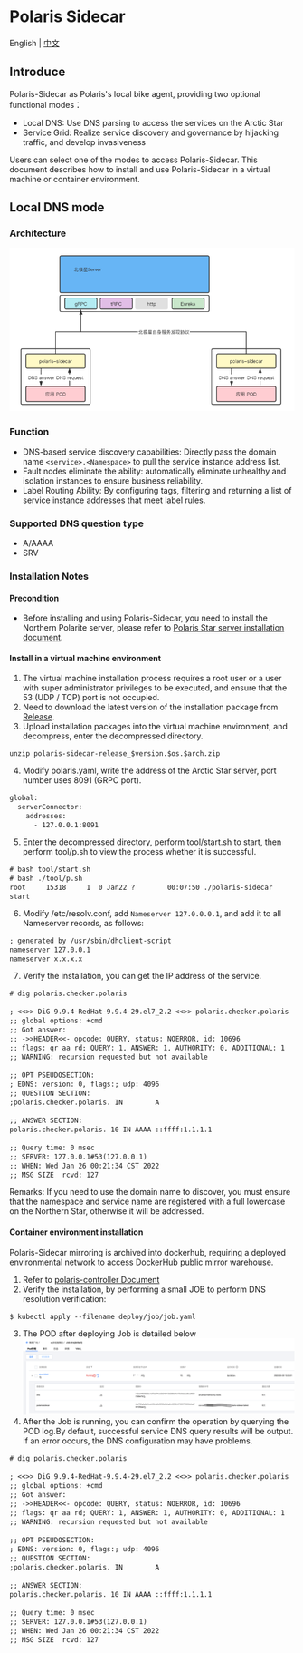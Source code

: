 # Polaris Sidecar

English | [中文](./README-zh.md)

## Introduce

Polaris-Sidecar as Polaris's local bike agent, providing two optional functional modes：

- Local DNS: Use DNS parsing to access the services on the Arctic Star
- Service Grid: Realize service discovery and governance by hijacking traffic, and develop invasiveness

Users can select one of the modes to access Polaris-Sidecar. This document describes how to install and use Polaris-Sidecar in a virtual machine or container environment.

## Local DNS mode

### Architecture

![Architecture](./image/polaris_architecture.png)

### Function

- DNS-based service discovery capabilities: Directly pass the domain name ```<service>.<Namespace>``` to pull the service instance address list.
- Fault nodes eliminate the ability: automatically eliminate unhealthy and isolation instances to ensure business reliability. 
- Label Routing Ability: By configuring tags, filtering and returning a list of service instance addresses that meet label rules.

### Supported DNS question type

- A/AAAA
- SRV

### Installation Notes

#### Precondition

- Before installing and using Polaris-Sidecar, you need to install the Northern Polarite server, please refer to [Polaris Star server installation document](https://polarismesh.cn/zh/doc/%E5%BF%AB%E9%80%9F%E5%85%A5%E9%97%A8/%E5%AE%89%E8%A3%85%E6%9C%8D%E5%8A%A1%E7%AB%AF/%E5%AE%89%E8%A3%85%E5%8D%95%E6%9C%BA%E7%89%88.html#%E5%8D%95%E6%9C%BA%E7%89%88%E5%AE%89%E8%A3%85).

#### Install in a virtual machine environment

1. The virtual machine installation process requires a root user or a user with super administrator privileges to be executed, and ensure that the 53 (UDP / TCP) port is not occupied.
2. Need to download the latest version of the installation package from [Release](https://github.com/polarismesh/polaris-sidecar/releases).
3. Upload installation packages into the virtual machine environment, and decompress, enter the decompressed directory.

```
unzip polaris-sidecar-release_$version.$os.$arch.zip
```

4. Modify polaris.yaml, write the address of the Arctic Star server, port number uses 8091 (GRPC port).

```
global:
  serverConnector:
    addresses:
      - 127.0.0.1:8091
```

5. Enter the decompressed directory, perform tool/start.sh to start, then perform tool/p.sh to view the process whether it is successful.

```
# bash tool/start.sh
# bash ./tool/p.sh
root     15318     1  0 Jan22 ?        00:07:50 ./polaris-sidecar start
```

6. Modify /etc/resolv.conf, add ```Nameserver 127.0.0.0.1```, and add it to all Nameserver records, as follows:

```
; generated by /usr/sbin/dhclient-script
nameserver 127.0.0.1
nameserver x.x.x.x
```

7. Verify the installation, you can get the IP address of the service.

```
# dig polaris.checker.polaris

; <<>> DiG 9.9.4-RedHat-9.9.4-29.el7_2.2 <<>> polaris.checker.polaris
;; global options: +cmd
;; Got answer:
;; ->>HEADER<<- opcode: QUERY, status: NOERROR, id: 10696
;; flags: qr aa rd; QUERY: 1, ANSWER: 1, AUTHORITY: 0, ADDITIONAL: 1
;; WARNING: recursion requested but not available

;; OPT PSEUDOSECTION:
; EDNS: version: 0, flags:; udp: 4096
;; QUESTION SECTION:
;polaris.checker.polaris. IN        A

;; ANSWER SECTION:
polaris.checker.polaris. 10 IN AAAA ::ffff:1.1.1.1

;; Query time: 0 msec
;; SERVER: 127.0.0.1#53(127.0.0.1)
;; WHEN: Wed Jan 26 00:21:34 CST 2022
;; MSG SIZE  rcvd: 127
```

Remarks: If you need to use the domain name to discover, you must ensure that the namespace and service name are registered with a full lowercase on the Northern Star, otherwise it will be addressed.

#### Container environment installation

Polaris-Sidecar mirroring is archived into dockerhub, requiring a deployed environmental network to access DockerHub public mirror warehouse.

1. Refer to [polaris-controller Document](https://github.com/polarismesh/polaris-controller/blob/main/README.md) 
2. Verify the installation, by performing a small JOB to perform DNS resolution verification:

```shell
$ kubectl apply --filename deploy/job/job.yaml
```
3. The POD after deploying Job is detailed below
   ![deploy_job](./image/deploy_job.png)
4. After the Job is running, you can confirm the operation by querying the POD log.By default, successful service DNS query results will be output. If an error occurs, the DNS configuration may have problems.

```
# dig polaris.checker.polaris

; <<>> DiG 9.9.4-RedHat-9.9.4-29.el7_2.2 <<>> polaris.checker.polaris
;; global options: +cmd
;; Got answer:
;; ->>HEADER<<- opcode: QUERY, status: NOERROR, id: 10696
;; flags: qr aa rd; QUERY: 1, ANSWER: 1, AUTHORITY: 0, ADDITIONAL: 1
;; WARNING: recursion requested but not available

;; OPT PSEUDOSECTION:
; EDNS: version: 0, flags:; udp: 4096
;; QUESTION SECTION:
;polaris.checker.polaris. IN        A

;; ANSWER SECTION:
polaris.checker.polaris. 10 IN AAAA ::ffff:1.1.1.1

;; Query time: 0 msec
;; SERVER: 127.0.0.1#53(127.0.0.1)
;; WHEN: Wed Jan 26 00:21:34 CST 2022
;; MSG SIZE  rcvd: 127
```